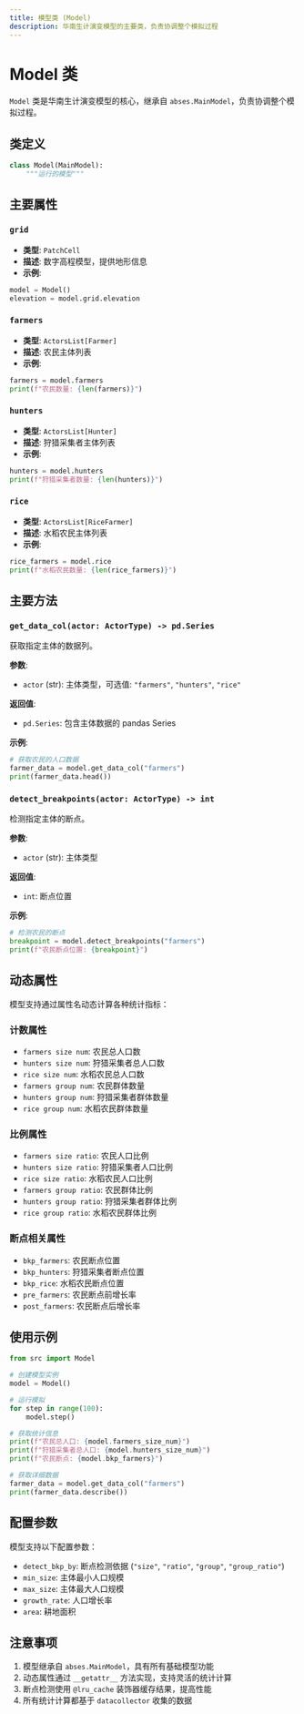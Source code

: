 ```yaml
---
title: 模型类 (Model)
description: 华南生计演变模型的主要类，负责协调整个模拟过程
---
```


# Model 类

`Model` 类是华南生计演变模型的核心，继承自 `abses.MainModel`，负责协调整个模拟过程。

## 类定义

```python
class Model(MainModel):
    """运行的模型"""
```

## 主要属性

### `grid`
- **类型**: `PatchCell`
- **描述**: 数字高程模型，提供地形信息
- **示例**:
```python
model = Model()
elevation = model.grid.elevation
```

### `farmers`
- **类型**: `ActorsList[Farmer]`
- **描述**: 农民主体列表
- **示例**:
```python
farmers = model.farmers
print(f"农民数量: {len(farmers)}")
```

### `hunters`
- **类型**: `ActorsList[Hunter]`
- **描述**: 狩猎采集者主体列表
- **示例**:
```python
hunters = model.hunters
print(f"狩猎采集者数量: {len(hunters)}")
```

### `rice`
- **类型**: `ActorsList[RiceFarmer]`
- **描述**: 水稻农民主体列表
- **示例**:
```python
rice_farmers = model.rice
print(f"水稻农民数量: {len(rice_farmers)}")
```

## 主要方法

### `get_data_col(actor: ActorType) -> pd.Series`
获取指定主体的数据列。

**参数**:
- `actor` (str): 主体类型，可选值: `"farmers"`, `"hunters"`, `"rice"`

**返回值**:
- `pd.Series`: 包含主体数据的 pandas Series

**示例**:
```python
# 获取农民的人口数据
farmer_data = model.get_data_col("farmers")
print(farmer_data.head())
```

### `detect_breakpoints(actor: ActorType) -> int`
检测指定主体的断点。

**参数**:
- `actor` (str): 主体类型

**返回值**:
- `int`: 断点位置

**示例**:
```python
# 检测农民的断点
breakpoint = model.detect_breakpoints("farmers")
print(f"农民断点位置: {breakpoint}")
```

## 动态属性

模型支持通过属性名动态计算各种统计指标：

### 计数属性
- `farmers size num`: 农民总人口数
- `hunters size num`: 狩猎采集者总人口数
- `rice size num`: 水稻农民总人口数
- `farmers group num`: 农民群体数量
- `hunters group num`: 狩猎采集者群体数量
- `rice group num`: 水稻农民群体数量

### 比例属性
- `farmers size ratio`: 农民人口比例
- `hunters size ratio`: 狩猎采集者人口比例
- `rice size ratio`: 水稻农民人口比例
- `farmers group ratio`: 农民群体比例
- `hunters group ratio`: 狩猎采集者群体比例
- `rice group ratio`: 水稻农民群体比例

### 断点相关属性
- `bkp_farmers`: 农民断点位置
- `bkp_hunters`: 狩猎采集者断点位置
- `bkp_rice`: 水稻农民断点位置
- `pre_farmers`: 农民断点前增长率
- `post_farmers`: 农民断点后增长率

## 使用示例

```python
from src import Model

# 创建模型实例
model = Model()

# 运行模拟
for step in range(100):
    model.step()

# 获取统计信息
print(f"农民总人口: {model.farmers_size_num}")
print(f"狩猎采集者总人口: {model.hunters_size_num}")
print(f"农民断点: {model.bkp_farmers}")

# 获取详细数据
farmer_data = model.get_data_col("farmers")
print(farmer_data.describe())
```

## 配置参数

模型支持以下配置参数：

- `detect_bkp_by`: 断点检测依据 (`"size"`, `"ratio"`, `"group"`, `"group_ratio"`)
- `min_size`: 主体最小人口规模
- `max_size`: 主体最大人口规模
- `growth_rate`: 人口增长率
- `area`: 耕地面积

## 注意事项

1. 模型继承自 `abses.MainModel`，具有所有基础模型功能
2. 动态属性通过 `__getattr__` 方法实现，支持灵活的统计计算
3. 断点检测使用 `@lru_cache` 装饰器缓存结果，提高性能
4. 所有统计计算都基于 `datacollector` 收集的数据